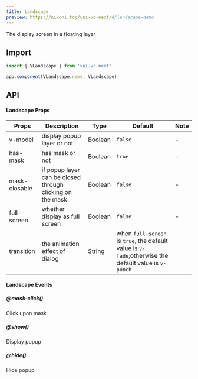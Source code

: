 ```yaml
---
title: Landscape
preview: https://nikoni.top/vui-vc-next/#/landscape-demo
---
```


The display screen in a floating layer

## Import

```js
import { VLandscape } from 'vui-vc-next'

app.component(VLandscape.name, VLandscape)
```

## API

#### Landscape Props
|Props | Description | Type | Default | Note |
|----|-----|------|------|----- |
|v-model|display popup layer or not|Boolean|`false`| - |
|has-mask|has mask or not|Boolean|`true`| - |
|mask-closable|if popup layer can be closed through clicking on the mask|Boolean|`false`| - |
|full-screen|whether display as full screen|Boolean|`false`| - |
| transition | the animation effect of dialog | String | when `full-screen` is `true`, the default value is `v-fade`;otherwise the default value is `v-punch` |

#### Landscape Events

##### @mask-click()
Click upon mask

##### @show()
Display popup

##### @hide()
Hide popup
